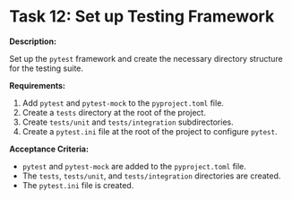 
# Task 12: Set up Testing Framework

**Description:**

Set up the `pytest` framework and create the necessary directory structure for the testing suite.

**Requirements:**

1.  Add `pytest` and `pytest-mock` to the `pyproject.toml` file.
2.  Create a `tests` directory at the root of the project.
3.  Create `tests/unit` and `tests/integration` subdirectories.
4.  Create a `pytest.ini` file at the root of the project to configure `pytest`.

**Acceptance Criteria:**

*   `pytest` and `pytest-mock` are added to the `pyproject.toml` file.
*   The `tests`, `tests/unit`, and `tests/integration` directories are created.
*   The `pytest.ini` file is created.
